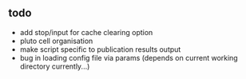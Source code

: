 ## todo
- add stop/input for cache clearing option
- pluto cell organisation
- make script specific to publication results output
- bug in loading config file via params (depends on current working directory currently...)
